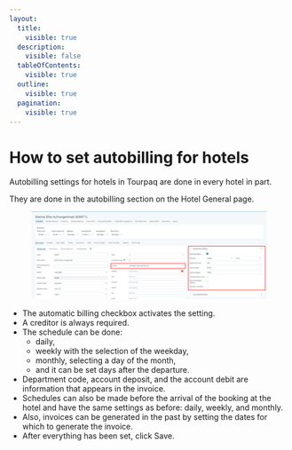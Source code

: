 ```yaml
---
layout:
  title:
    visible: true
  description:
    visible: false
  tableOfContents:
    visible: true
  outline:
    visible: true
  pagination:
    visible: true
---
```


# How to set autobilling for hotels

Autobilling settings for hotels in Tourpaq are done in every hotel in part.&#x20;

They are done in the autobilling section on the Hotel General page.&#x20;

<figure><img src="../.gitbook/assets/image (19) (1) (1) (1) (1) (1) (1) (1) (1) (1).png" alt=""><figcaption></figcaption></figure>

* The automatic billing checkbox activates the setting.&#x20;
* A creditor is always required.&#x20;
* The schedule can be done:
  * daily,&#x20;
  * weekly with the selection of the weekday,&#x20;
  * monthly, selecting a day of the month,&#x20;
  * and it can be set days after the departure.
* Department code, account deposit, and the account debit are information that appears in the invoice.&#x20;
* Schedules can also be made before the arrival of the booking at the hotel and have the same settings as before: daily, weekly, and monthly.&#x20;
* Also, invoices can be generated in the past by setting the dates for which to generate the invoice.&#x20;
* After everything has been set, click Save.
